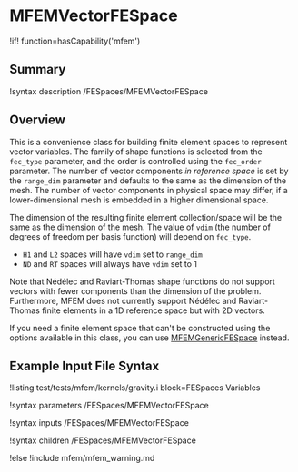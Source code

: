 # MFEMVectorFESpace

!if! function=hasCapability('mfem')

## Summary

!syntax description /FESpaces/MFEMVectorFESpace

## Overview

This is a convenience class for building finite element spaces to
represent vector variables. The family of shape functions is selected
from the `fec_type` parameter, and the order is controlled using the
`fec_order` parameter. The number of vector components _in reference
space_ is set by the `range_dim` parameter and defaults to the same as
the dimension of the mesh. The number of vector
components in physical space may differ, if a lower-dimensional mesh
is embedded in a higher dimensional space.

The dimension of the resulting finite element collection/space will be
the same as the dimension of the mesh. The value of `vdim` (the number
of degrees of freedom per basis function) will depend on `fec_type`.

- `H1` and `L2` spaces will have `vdim` set to `range_dim`
- `ND` and `RT` spaces will always have `vdim` set to 1

Note that Nédélec and Raviart-Thomas shape functions do not support
vectors with fewer components than the dimension of the
problem. Furthermore, MFEM does not currently support Nédélec and
Raviart-Thomas finite elements in a 1D reference space but with 2D
vectors.

If you need a finite element space that can't be constructed using the
options available in this class, you can use
[MFEMGenericFESpace](MFEMGenericFESpace.md) instead.

## Example Input File Syntax

!listing test/tests/mfem/kernels/gravity.i block=FESpaces Variables

!syntax parameters /FESpaces/MFEMVectorFESpace

!syntax inputs /FESpaces/MFEMVectorFESpace

!syntax children /FESpaces/MFEMVectorFESpace

!else
!include mfem/mfem_warning.md
